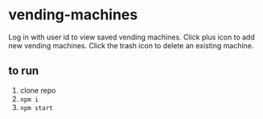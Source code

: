 # vending-machines

Log in with user id to view saved vending machines. Click plus icon to add new vending machines. Click the trash icon to delete an existing machine.

## to run
1. clone repo
2. `npm i`
3. `npm start`
